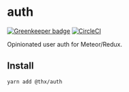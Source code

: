 # auth

[![Greenkeeper badge](https://badges.greenkeeper.io/thr-consulting/auth.svg)](https://greenkeeper.io/) [![CircleCI](https://circleci.com/gh/thr-consulting/auth.svg?style=svg)](https://circleci.com/gh/thr-consulting/auth)

Opinionated user auth for Meteor/Redux.

## Install
```
yarn add @thx/auth
```
